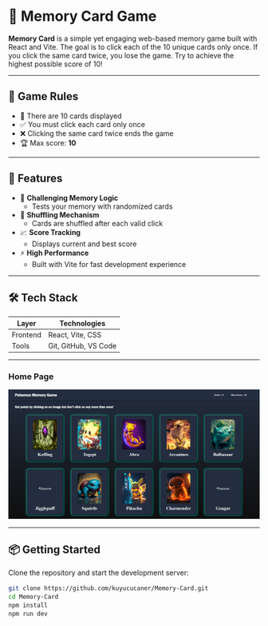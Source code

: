 # 🧠 Memory Card Game

**Memory Card** is a simple yet engaging web-based memory game built with React and Vite. The goal is to click each of the 10 unique cards only once. If you click the same card twice, you lose the game. Try to achieve the highest possible score of 10! 

---

## 🎯 Game Rules

- 🎴 There are 10 cards displayed
- ✅ You must click each card only once
- ❌ Clicking the same card twice ends the game
- 🏆 Max score: **10**

---

## 🚀 Features

- 🧠 **Challenging Memory Logic**
  - Tests your memory with randomized cards
- 🔄 **Shuffling Mechanism**
  - Cards are shuffled after each valid click
- 📈 **Score Tracking**
  - Displays current and best score
- ⚡ **High Performance**
  - Built with Vite for fast development experience

---

## 🛠️ Tech Stack

| Layer         | Technologies                |
|---------------|-----------------------------|
| Frontend      | React, Vite, CSS            |
| Tools         | Git, GitHub, VS Code        |

---


###  Home Page
<img src="./assets/home.png" width="600"/>


---
## 📦 Getting Started

Clone the repository and start the development server:

```bash
git clone https://github.com/kuyucucaner/Memory-Card.git
cd Memory-Card
npm install
npm run dev
